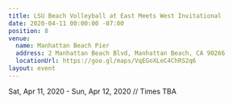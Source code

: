 ```yaml
---
title: LSU Beach Volleyball at East Meets West Invitational
date: 2020-04-11 00:00:00 -07:00
position: 8
venue:
  name: Manhattan Beach Pier
  address: 2 Manhattan Beach Blvd, Manhattan Beach, CA 90266
  locationUrl: https://goo.gl/maps/VqEGoXLeC4ChRS2q6
layout: event
---
```


Sat, Apr 11, 2020 - Sun, Apr 12, 2020 // Times TBA